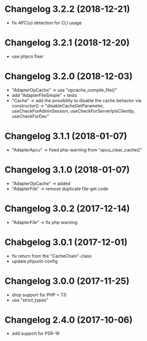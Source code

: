 # Changelog 3.2.2 (2018-12-21)

- fix APC(u) detection for CLI usage


# Changelog 3.2.1 (2018-12-20)

- use phpcs fixer 


# Changelog 3.2.0 (2018-12-03)

- "AdapterOpCache" -> use "opcache_compile_file()"
- add "AdapterFileSimple" + tests
- "Cache" -> add the possibility to disable the cache behavior via constructor() -> "disableCacheGetParameter, useCheckForAdminSession, useCheckForServerIpIsClientIp, useCheckForDev"


# Changelog 3.1.1 (2018-01-07)

- "AdapterApcu" -> fixed php-warning from "apcu_clear_cache()"


# Changelog 3.1.0 (2018-01-07)

- "AdapterOpCache" -> added
- "AdapterFile" -> remove duplicate file-get code


# Changelog 3.0.2 (2017-12-14)

- "AdapterFile" -> fix php warning


# Chabgelog 3.0.1 (2017-12-01)

- fix return from the "CacheChain"-class
- update phpunit-config


# Changelog 3.0.0 (2017-11-25)

- drop support for PHP < 7.0
- use "strict_types"


# Changelog 2.4.0 (2017-10-06)

- add support for PSR-16